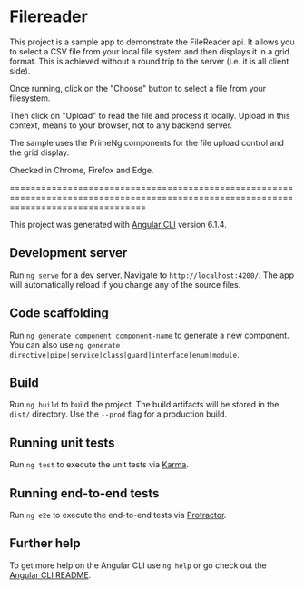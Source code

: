 # Filereader

This project is a sample app to demonstrate the FileReader api. It allows you to select a CSV file from your local file system and then displays it in a grid format. This is achieved without a round trip to the server (i.e. it is all client side). 

Once running, click on the "Choose" button to select a file from your filesystem. 

Then click on "Upload" to read the file and process it locally. Upload in this context, means to your browser, not to any backend server. 

The sample uses the PrimeNg components for the file upload control and the grid display. 

Checked in Chrome, Firefox and Edge. 

======================================================================================================================================

This project was generated with [Angular CLI](https://github.com/angular/angular-cli) version 6.1.4.

## Development server

Run `ng serve` for a dev server. Navigate to `http://localhost:4200/`. The app will automatically reload if you change any of the source files.

## Code scaffolding

Run `ng generate component component-name` to generate a new component. You can also use `ng generate directive|pipe|service|class|guard|interface|enum|module`.

## Build

Run `ng build` to build the project. The build artifacts will be stored in the `dist/` directory. Use the `--prod` flag for a production build.

## Running unit tests

Run `ng test` to execute the unit tests via [Karma](https://karma-runner.github.io).

## Running end-to-end tests

Run `ng e2e` to execute the end-to-end tests via [Protractor](http://www.protractortest.org/).

## Further help

To get more help on the Angular CLI use `ng help` or go check out the [Angular CLI README](https://github.com/angular/angular-cli/blob/master/README.md).
